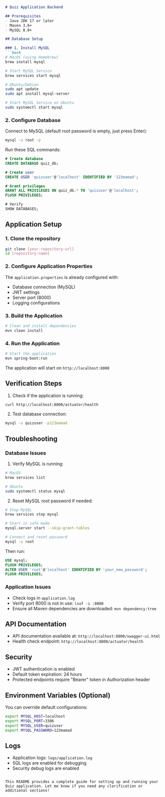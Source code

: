 ````markdown:README.md
# Quiz Application Backend

## Prerequisites
- Java JDK 17 or later
- Maven 3.6+
- MySQL 8.0+

## Database Setup

### 1. Install MySQL
```bash
# MacOS (using Homebrew)
brew install mysql

# Start MySQL Service
brew services start mysql

# Ubuntu/Debian
sudo apt update
sudo apt install mysql-server

# Start MySQL Service on Ubuntu
sudo systemctl start mysql
````

### 2. Configure Database

Connect to MySQL (default root password is empty, just press Enter):

```bash
mysql -u root -p
```

Run these SQL commands:

```sql
# Create database
CREATE DATABASE quiz_db;

# Create user
CREATE USER 'quizuser'@'localhost' IDENTIFIED BY '123mamad';

# Grant privileges
GRANT ALL PRIVILEGES ON quiz_db.* TO 'quizuser'@'localhost';
FLUSH PRIVILEGES;

# Verify
SHOW DATABASES;
```

## Application Setup

### 1. Clone the repository

```bash
git clone [your-repository-url]
cd [repository-name]
```

### 2. Configure Application Properties

The `application.properties` is already configured with:

- Database connection (MySQL)
- JWT settings
- Server port (8000)
- Logging configurations

### 3. Build the Application

```bash
# Clean and install dependencies
mvn clean install
```

### 4. Run the Application

```bash
# Start the application
mvn spring-boot:run
```

The application will start on `http://localhost:8000`

## Verification Steps

1. Check if the application is running:

```bash
curl http://localhost:8000/actuator/health
```

2. Test database connection:

```bash
mysql -u quizuser -p123mamad
```

## Troubleshooting

### Database Issues

1. Verify MySQL is running:

```bash
# MacOS
brew services list

# Ubuntu
sudo systemctl status mysql
```

2. Reset MySQL root password if needed:

```bash
# Stop MySQL
brew services stop mysql

# Start in safe mode
mysql.server start --skip-grant-tables

# Connect and reset password
mysql -u root
```

Then run:

```sql
USE mysql;
FLUSH PRIVILEGES;
ALTER USER 'root'@'localhost' IDENTIFIED BY 'your_new_password';
FLUSH PRIVILEGES;
```

### Application Issues

- Check logs in `application.log`
- Verify port 8000 is not in use: `lsof -i :8000`
- Ensure all Maven dependencies are downloaded: `mvn dependency:tree`

## API Documentation

- API documentation available at: `http://localhost:8000/swagger-ui.html`
- Health check endpoint: `http://localhost:8000/actuator/health`

## Security

- JWT authentication is enabled
- Default token expiration: 24 hours
- Protected endpoints require "Bearer" token in Authorization header

## Environment Variables (Optional)

You can override default configurations:

```bash
export MYSQL_HOST=localhost
export MYSQL_PORT=3306
export MYSQL_USER=quizuser
export MYSQL_PASSWORD=123mamad
```

## Logs

- Application logs: `logs/application.log`
- SQL logs are enabled for debugging
- Security debug logs are enabled

```

This README provides a complete guide for setting up and running your Quiz application. Let me know if you need any clarification or additional sections!
```
